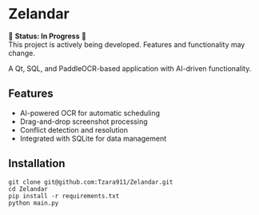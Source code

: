 # Zelandar
🚧 **Status: In Progress** 🚧  
This project is actively being developed. Features and functionality may change.


A Qt, SQL, and PaddleOCR-based application with AI-driven functionality.

## Features
- AI-powered OCR for automatic scheduling
- Drag-and-drop screenshot processing
- Conflict detection and resolution
- Integrated with SQLite for data management

## Installation
```
git clone git@github.com:Tzara911/Zelandar.git
cd Zelandar
pip install -r requirements.txt
python main.py
```

